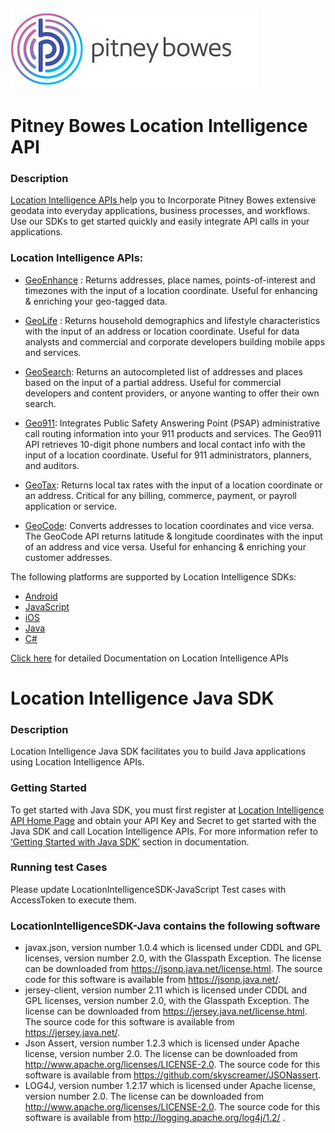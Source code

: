 ![Pitney Bowes](/PitneyBowes_Logo.jpg)

# Pitney Bowes Location Intelligence API

### Description
[Location Intelligence APIs ](http://developer.pitneybowes.com/en/location-intelligence.html) help you to Incorporate Pitney Bowes extensive geodata into everyday applications, business processes, and workflows. Use our SDKs to get started quickly and easily integrate API calls in your applications.

### Location Intelligence APIs:
* [GeoEnhance](https://developer2.pitneybowes.com/en/geoenhance.php ) : Returns addresses, place names, points-of-interest and timezones with the input of a location coordinate. Useful for enhancing & enriching your geo-tagged data.

* [GeoLife](https://developer2.pitneybowes.com/en/geolife.php) : Returns household demographics and lifestyle characteristics with the input of an address or location coordinate. Useful for data analysts and commercial and corporate developers building mobile apps and services.

* [GeoSearch](https://developer2.pitneybowes.com/en/geosearch.php): Returns an autocompleted list of addresses and places based on the input of a partial address. Useful for commercial developers and content providers, or anyone wanting to offer their own search.

* [Geo911](https://developer2.pitneybowes.com/en/geo911.php): Integrates Public Safety Answering Point (PSAP) administrative call routing information into your 911 products and services. The Geo911 API retrieves 10-digit phone numbers and local contact info with the input of a location coordinate. Useful for 911 administrators, planners, and auditors.

* [GeoTax](https://developer2.pitneybowes.com/en/geotax.php): Returns local tax rates with the input of a location coordinate or an address. Critical for any billing, commerce, payment, or payroll application or service.

* [GeoCode](https://developer2.pitneybowes.com/en/geocode.php): Converts addresses to location coordinates and vice versa. The GeoCode API returns latitude & longitude coordinates with the input of an address and vice versa. Useful for enhancing & enriching your customer addresses.

The following platforms are supported by Location Intelligence SDKs:
*	[Android](https://developer2.pitneybowes.com/docs/location-intelligence/v1/en/index.html#Android%20SDK/android_intro.html)
*	[JavaScript](https://developer2.pitneybowes.com/docs/location-intelligence/v1/en/index.html#Java%20Script%20SDK/js_intro.html) 
*	[iOS](https://developer2.pitneybowes.com/docs/location-intelligence/v1/en/index.html#iOS%20SDK/ios_intro.html)
*	[Java](https://developer2.pitneybowes.com/docs/location-intelligence/v1/en/index.html#Java%20SDK/java_intro.html)
*	[C#](https://developer2.pitneybowes.com/docs/location-intelligence/v1/en/index.html#C_sdk/java_intro.html)  

[Click here](https://developer2.pitneybowes.com/docs/location-intelligence/v1/en/index.html) for detailed Documentation on Location Intelligence APIs 


# Location Intelligence Java SDK
### Description
Location Intelligence Java SDK facilitates you to build Java applications using Location Intelligence APIs.
### Getting Started
To get started with Java SDK, you must first register at [Location Intelligence API Home Page](http://developer.pitneybowes.com/en/location-intelligence.html) and obtain your API Key and Secret to get started with the Java SDK and call Location Intelligence APIs.
For more information refer to [‘Getting Started with Java SDK’](https://developer2.pitneybowes.com/docs/location-intelligence/v1/en/index.html#Java%20SDK/java_intro.html) section in documentation.

### Running test Cases
Please update LocationIntelligenceSDK-JavaScript Test cases with AccessToken to execute them. 

### LocationIntelligenceSDK-Java contains the following software
* javax.json, version number 1.0.4 which is licensed under CDDL and GPL licenses, version number 2.0, with the Glasspath Exception.  The license can be downloaded from https://jsonp.java.net/license.html.  The source code for this software is available from https://jsonp.java.net/.
* jersey-client, version number 2.11 which is licensed under CDDL and GPL licenses, version number 2.0, with the Glasspath Exception.  The license can be downloaded from https://jersey.java.net/license.html.  The source code for this software is available from https://jersey.java.net/.
* Json Assert, version number 1.2.3 which is licensed under Apache license, version number 2.0.  The license can be downloaded from http://www.apache.org/licenses/LICENSE-2.0.  The source code for this software is available from https://github.com/skyscreamer/JSONassert. 
* LOG4J, version number 1.2.17 which is licensed under Apache license, version number 2.0.  The license can be downloaded from http://www.apache.org/licenses/LICENSE-2.0.  The source code for this software is available from http://logging.apache.org/log4j/1.2/ . 
